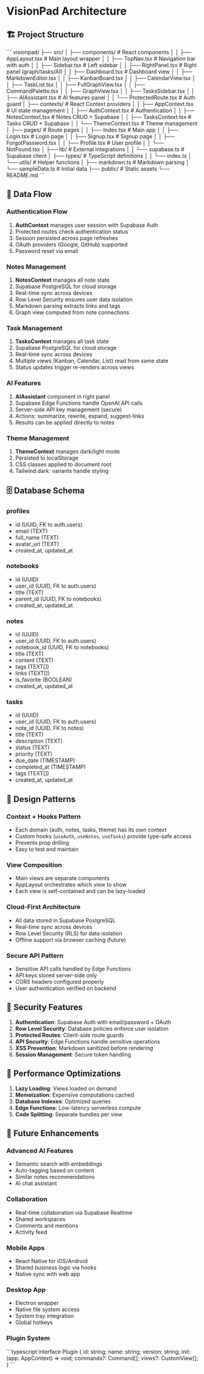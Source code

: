 # VisionPad Architecture

## 🏗️ Project Structure

\`\`\`
visionpad/
├── src/
│   ├── components/          # React components
│   │   ├── AppLayout.tsx    # Main layout wrapper
│   │   ├── TopNav.tsx       # Navigation bar with auth
│   │   ├── Sidebar.tsx      # Left sidebar
│   │   ├── RightPanel.tsx   # Right panel (graph/tasks/AI)
│   │   ├── Dashboard.tsx    # Dashboard view
│   │   ├── MarkdownEditor.tsx
│   │   ├── KanbanBoard.tsx
│   │   ├── CalendarView.tsx
│   │   ├── TaskList.tsx
│   │   ├── FullGraphView.tsx
│   │   ├── CommandPalette.tsx
│   │   ├── GraphView.tsx
│   │   ├── TasksSidebar.tsx
│   │   ├── AIAssistant.tsx  # AI features panel
│   │   └── ProtectedRoute.tsx # Auth guard
│   ├── contexts/            # React Context providers
│   │   ├── AppContext.tsx   # UI state management
│   │   ├── AuthContext.tsx  # Authentication
│   │   ├── NotesContext.tsx # Notes CRUD + Supabase
│   │   ├── TasksContext.tsx # Tasks CRUD + Supabase
│   │   └── ThemeContext.tsx # Theme management
│   ├── pages/               # Route pages
│   │   ├── Index.tsx        # Main app
│   │   ├── Login.tsx        # Login page
│   │   ├── Signup.tsx       # Signup page
│   │   ├── ForgotPassword.tsx
│   │   ├── Profile.tsx      # User profile
│   │   └── NotFound.tsx
│   ├── lib/                 # External integrations
│   │   └── supabase.ts      # Supabase client
│   ├── types/               # TypeScript definitions
│   │   └── index.ts
│   └── utils/               # Helper functions
│       ├── markdown.ts      # Markdown parsing
│       └── sampleData.ts    # Initial data
├── public/                  # Static assets
└── README.md
\`\`\`

## 🔄 Data Flow

### Authentication Flow
1. **AuthContext** manages user session with Supabase Auth
2. Protected routes check authentication status
3. Session persisted across page refreshes
4. OAuth providers (Google, GitHub) supported
5. Password reset via email

### Notes Management
1. **NotesContext** manages all note state
2. Supabase PostgreSQL for cloud storage
3. Real-time sync across devices
4. Row Level Security ensures user data isolation
5. Markdown parsing extracts links and tags
6. Graph view computed from note connections

### Task Management
1. **TasksContext** manages all task state
2. Supabase PostgreSQL for cloud storage
3. Real-time sync across devices
4. Multiple views (Kanban, Calendar, List) read from same state
5. Status updates trigger re-renders across views

### AI Features
1. **AIAssistant** component in right panel
2. Supabase Edge Functions handle OpenAI API calls
3. Server-side API key management (secure)
4. Actions: summarize, rewrite, expand, suggest-links
5. Results can be applied directly to notes

### Theme Management
1. **ThemeContext** manages dark/light mode
2. Persisted to localStorage
3. CSS classes applied to document root
4. Tailwind dark: variants handle styling

## 🗄️ Database Schema

### profiles
- id (UUID, FK to auth.users)
- email (TEXT)
- full_name (TEXT)
- avatar_url (TEXT)
- created_at, updated_at

### notebooks
- id (UUID)
- user_id (UUID, FK to auth.users)
- title (TEXT)
- parent_id (UUID, FK to notebooks)
- created_at, updated_at

### notes
- id (UUID)
- user_id (UUID, FK to auth.users)
- notebook_id (UUID, FK to notebooks)
- title (TEXT)
- content (TEXT)
- tags (TEXT[])
- links (TEXT[])
- is_favorite (BOOLEAN)
- created_at, updated_at

### tasks
- id (UUID)
- user_id (UUID, FK to auth.users)
- note_id (UUID, FK to notes)
- title (TEXT)
- description (TEXT)
- status (TEXT)
- priority (TEXT)
- due_date (TIMESTAMP)
- completed_at (TIMESTAMP)
- tags (TEXT[])
- created_at, updated_at

## 🎨 Design Patterns

### Context + Hooks Pattern
- Each domain (auth, notes, tasks, theme) has its own context
- Custom hooks (`useAuth`, `useNotes`, `useTasks`) provide type-safe access
- Prevents prop drilling
- Easy to test and maintain

### View Composition
- Main views are separate components
- AppLayout orchestrates which view to show
- Each view is self-contained and can be lazy-loaded

### Cloud-First Architecture
- All data stored in Supabase PostgreSQL
- Real-time sync across devices
- Row Level Security (RLS) for data isolation
- Offline support via browser caching (future)

### Secure API Pattern
- Sensitive API calls handled by Edge Functions
- API keys stored server-side only
- CORS headers configured properly
- User authentication verified on backend

## 🔐 Security Features

1. **Authentication**: Supabase Auth with email/password + OAuth
2. **Row Level Security**: Database policies enforce user isolation
3. **Protected Routes**: Client-side route guards
4. **API Security**: Edge Functions handle sensitive operations
5. **XSS Prevention**: Markdown sanitized before rendering
6. **Session Management**: Secure token handling

## 🚀 Performance Optimizations

1. **Lazy Loading**: Views loaded on demand
2. **Memoization**: Expensive computations cached
3. **Database Indexes**: Optimized queries
4. **Edge Functions**: Low-latency serverless compute
5. **Code Splitting**: Separate bundles per view

## 📱 Future Enhancements

### Advanced AI Features
- Semantic search with embeddings
- Auto-tagging based on content
- Similar notes recommendations
- AI chat assistant

### Collaboration
- Real-time collaboration via Supabase Realtime
- Shared workspaces
- Comments and mentions
- Activity feed

### Mobile Apps
- React Native for iOS/Android
- Shared business logic via hooks
- Native sync with web app

### Desktop App
- Electron wrapper
- Native file system access
- System tray integration
- Global hotkeys

### Plugin System
\`\`\`typescript
interface Plugin {
  id: string;
  name: string;
  version: string;
  init: (app: AppContext) => void;
  commands?: Command[];
  views?: CustomView[];
}
\`\`\`
